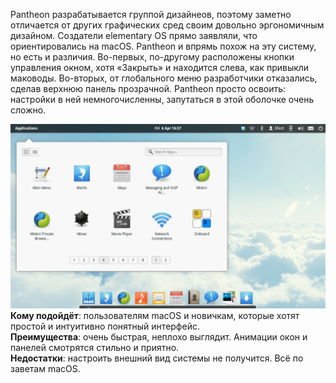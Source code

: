 Pantheon разрабатывается группой дизайнеов, поэтому заметно отличается от других графических сред своим довольно эргономичным дизайном. Создатели elementary OS прямо заявляли, что ориентировались на macOS. Pantheon и впрямь похож на эту систему, но есть и различия. Во-первых, по-другому расположены кнопки управления окном, хотя «Закрыть» и находится слева, как привыкли маководы. Во-вторых, от глобального меню разработчики отказались, сделав верхнюю панель прозрачной. Pantheon просто освоить: настройки в ней немногочисленны, запутаться в этой оболочке очень сложно.


![image.png](./images/obolochka-pantheon_1.png)  
**Кому подойдёт**: пользователям macOS и новичкам, которые хотят простой и интуитивно понятный интерфейс.  
**Преимущества**: очень быстрая, неплохо выглядит. Анимации окон и панелей смотрятся стильно и приятно.  
**Недостатки**: настроить внешний вид системы не получится. Всё по заветам macOS.

